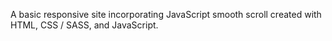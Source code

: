 A basic responsive site incorporating JavaScript smooth scroll created with HTML, CSS / SASS, and JavaScript.
